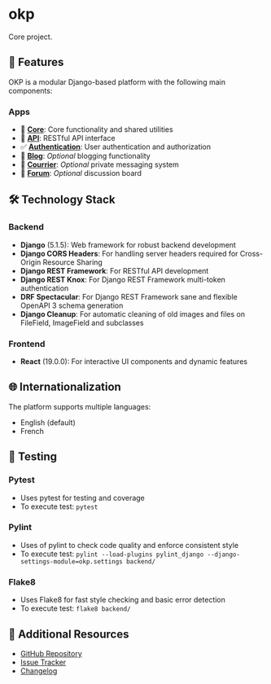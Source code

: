 # okp
Core project.

## 🌟 Features

OKP is a modular Django-based platform with the following main components:

### Apps
- 🔨 **[Core](docs/apps/core.md)**: Core functionality and shared utilities
- 🔨 **[API](docs/apps/api.md)**: RESTful API interface
- ✅ **[Authentication](docs/apps/auth.md)**: User authentication and authorization
- 📌 **[Blog](docs/apps/blog.md)**: *Optional* blogging functionality
- 📌 **[Courrier](docs/apps/courrier.md)**: *Optional* private messaging system
- 📌 **[Forum](docs/apps/forum.md)**: *Optional* discussion board


## 🛠️ Technology Stack

### Backend
- **Django** (5.1.5): Web framework for robust backend development
- **Django CORS Headers**: For handling server headers required for Cross-Origin Resource Sharing
- **Django REST Framework**: For RESTful API development
- **Django REST Knox**: For Django REST Framework multi-token authentication
- **DRF Spectacular**: For Django REST Framework sane and flexible OpenAPI 3 schema generation
- **Django Cleanup**: For automatic cleaning of old images and files on FileField, ImageField and subclasses

### Frontend
- **React** (19.0.0): For interactive UI components and dynamic features

## 🌐 Internationalization

The platform supports multiple languages:

- English (default)
- French

## 🧪 Testing

### Pytest
- Uses pytest for testing and coverage
- To execute test: `pytest`

### Pylint
- Uses of pylint to check code quality and enforce consistent style
- To execute test: `pylint --load-plugins pylint_django --django-settings-module=okp.settings backend/`

### Flake8
- Uses Flake8 for fast style checking and basic error detection
- To execute test: `flake8 backend/`

## 📖 Additional Resources

- [GitHub Repository](https://github.com/mcpronovost/okp-core)
- [Issue Tracker](https://github.com/mcpronovost/okp-core/issues)
- [Changelog](CHANGELOG.md)
